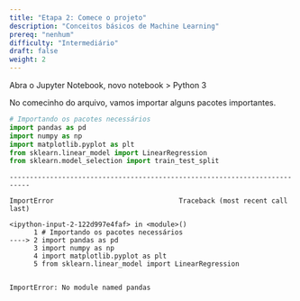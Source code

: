 ```yaml
---
title: "Etapa 2: Comece o projeto"
description: "Conceitos básicos de Machine Learning"
prereq: "nenhum"
difficulty: "Intermediário"
draft: false
weight: 2
---
```


Abra o Jupyter Notebook, novo notebook > Python 3

No comecinho do arquivo, vamos importar alguns pacotes importantes.

```python
# Importando os pacotes necessários
import pandas as pd
import numpy as np
import matplotlib.pyplot as plt
from sklearn.linear_model import LinearRegression
from sklearn.model_selection import train_test_split
```

    ---------------------------------------------------------------------------

    ImportError                               Traceback (most recent call last)

    <ipython-input-2-122d997e4faf> in <module>()
          1 # Importando os pacotes necessários
    ----> 2 import pandas as pd
          3 import numpy as np
          4 import matplotlib.pyplot as plt
          5 from sklearn.linear_model import LinearRegression


    ImportError: No module named pandas
